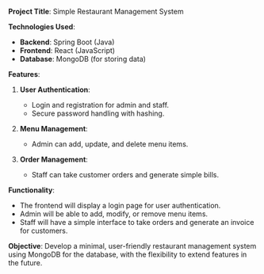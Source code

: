 **Project Title**: Simple Restaurant Management System

**Technologies Used**: 
- **Backend**: Spring Boot (Java)
- **Frontend**: React (JavaScript)
- **Database**: MongoDB (for storing data)

**Features**:
1. **User Authentication**:
   - Login and registration for admin and staff.
   - Secure password handling with hashing.

2. **Menu Management**:
   - Admin can add, update, and delete menu items.

3. **Order Management**:
   - Staff can take customer orders and generate simple bills.

**Functionality**:
- The frontend will display a login page for user authentication.
- Admin will be able to add, modify, or remove menu items.
- Staff will have a simple interface to take orders and generate an invoice for customers.

**Objective**:
Develop a minimal, user-friendly restaurant management system using MongoDB for the database, with the flexibility to extend features in the future.